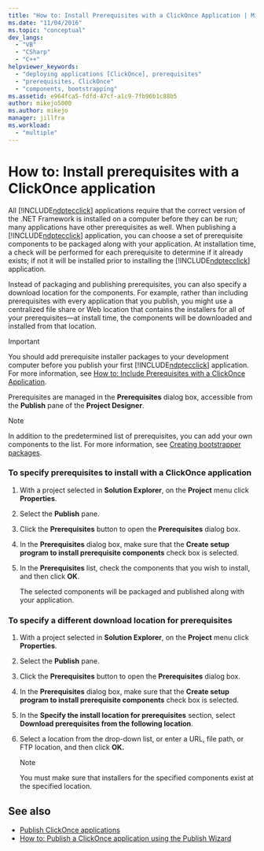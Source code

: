 ```yaml
---
title: "How to: Install Prerequisites with a ClickOnce Application | Microsoft Docs"
ms.date: "11/04/2016"
ms.topic: "conceptual"
dev_langs:
  - "VB"
  - "CSharp"
  - "C++"
helpviewer_keywords:
  - "deploying applications [ClickOnce], prerequisites"
  - "prerequisites, ClickOnce"
  - "components, bootstrapping"
ms.assetid: e964fca5-fdfd-47cf-a1c9-7fb96b1c88b5
author: mikejo5000
ms.author: mikejo
manager: jillfra
ms.workload:
  - "multiple"
---
```

# How to: Install prerequisites with a ClickOnce application
All [!INCLUDE[ndptecclick](../deployment/includes/ndptecclick_md.md)] applications require that the correct version of the .NET Framework is installed on a computer before they can be run; many applications have other prerequisites as well. When publishing a [!INCLUDE[ndptecclick](../deployment/includes/ndptecclick_md.md)] application, you can choose a set of prerequisite components to be packaged along with your application. At installation time, a check will be performed for each prerequisite to determine if it already exists; if not it will be installed prior to installing the [!INCLUDE[ndptecclick](../deployment/includes/ndptecclick_md.md)] application.

 Instead of packaging and publishing prerequisites, you can also specify a download location for the components. For example, rather than including prerequisites with every application that you publish, you might use a centralized file share or Web location that contains the installers for all of your prerequisites—at install time, the components will be downloaded and installed from that location.

> [!IMPORTANT]
>  You should add prerequisite installer packages to your development computer before you publish your first [!INCLUDE[ndptecclick](../deployment/includes/ndptecclick_md.md)] application. For more information, see [How to: Include Prerequisites with a ClickOnce Application](../deployment/how-to-include-prerequisites-with-a-clickonce-application.md).

 Prerequisites are managed in the **Prerequisites** dialog box, accessible from the **Publish** pane of the **Project Designer**.

> [!NOTE]
>  In addition to the predetermined list of prerequisites, you can add your own components to the list. For more information, see [Creating bootstrapper packages](../deployment/creating-bootstrapper-packages.md).

### To specify prerequisites to install with a ClickOnce application

1.  With a project selected in **Solution Explorer**, on the **Project** menu click **Properties**.

2.  Select the **Publish** pane.

3.  Click the **Prerequisites** button to open the **Prerequisites** dialog box.

4.  In the **Prerequisites** dialog box, make sure that the **Create setup program to install prerequisite components** check box is selected.

5.  In the **Prerequisites** list, check the components that you wish to install, and then click **OK**.

     The selected components will be packaged and published along with your application.

### To specify a different download location for prerequisites

1.  With a project selected in **Solution Explorer**, on the **Project** menu click **Properties**.

2.  Select the **Publish** pane.

3.  Click the **Prerequisites** button to open the **Prerequisites** dialog box.

4.  In the **Prerequisites** dialog box, make sure that the **Create setup program to install prerequisite components** check box is selected.

5.  In the **Specify the install location for prerequisites** section, select **Download prerequisites from the following location**.

6.  Select a location from the drop-down list, or enter a URL, file path, or FTP location, and then click **OK.**

    > [!NOTE]
    >  You must make sure that installers for the specified components exist at the specified location.

## See also
- [Publish ClickOnce applications](../deployment/publishing-clickonce-applications.md)
- [How to: Publish a ClickOnce application using the Publish Wizard](../deployment/how-to-publish-a-clickonce-application-using-the-publish-wizard.md)